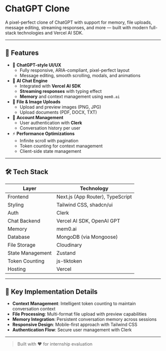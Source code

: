 # ChatGPT Clone
A pixel-perfect clone of ChatGPT with support for memory, file uploads, message editing, streaming responses, and more — built with modern full-stack technologies and Vercel AI SDK.

---

## 🚀 Features
- 💬 **ChatGPT-style UI/UX**
  - Fully responsive, ARIA-compliant, pixel-perfect layout
  - Message editing, smooth scrolling, modals, and animations
- 🧠 **AI Chat Engine**
  - Integrated with **Vercel AI SDK**
  - **Streaming responses** with typing effect
  - **Memory** and context management using `mem0.ai`
- 📁 **File & Image Uploads**
  - Upload and preview images (PNG, JPG)
  - Upload documents (PDF, DOCX, TXT)
- 🧾 **Account Management**
  - User authentication with **Clerk**
  - Conversation history per user
- ⚡ **Performance Optimizations**
  - Infinite scroll with pagination
  - Token counting for context management
  - Client-side state management

---

## 🛠 Tech Stack
| Layer           | Technology                       |
|-----------------|----------------------------------|
| Frontend        | Next.js (App Router), TypeScript |
| Styling         | Tailwind CSS, shadcn/ui          |
| Auth            | Clerk                            |
| Chat Backend    | Vercel AI SDK, OpenAI GPT        |
| Memory          | mem0.ai                          |
| Database        | MongoDB (via Mongoose)           |
| File Storage    | Cloudinary                       |
| State Management| Zustand                          |
| Token Counting  | js-tiktoken                      |
| Hosting         | Vercel                           |

---

## 🎯 Key Implementation Details
- **Context Management**: Intelligent token counting to maintain conversation context
- **File Processing**: Multi-format file upload with preview capabilities
- **Memory Integration**: Persistent conversation memory across sessions
- **Responsive Design**: Mobile-first approach with Tailwind CSS
- **Authentication Flow**: Secure user management with Clerk

---

> Built with ❤️ for internship evaluation
